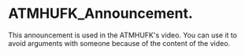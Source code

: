 # ATMHUFK_Announcement.
This announcement is used in the ATMHUFK's video. You can use it to avoid arguments with someone because of the content of the video.
